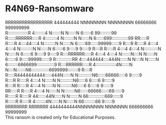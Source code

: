 # R4N69-Ransomware
                                                                                              
                                                                                              
RRRRRRRRRRRRRRRRR          444444444  NNNNNNNN        NNNNNNNN        66666666  999999999     
R::::::::::::::::R        4::::::::4  N:::::::N       N::::::N       6::::::6 99:::::::::99   
R::::::RRRRRR:::::R      4:::::::::4  N::::::::N      N::::::N      6::::::699:::::::::::::99 
RR:::::R     R:::::R    4::::44::::4  N:::::::::N     N::::::N     6::::::69::::::99999::::::9
  R::::R     R:::::R   4::::4 4::::4  N::::::::::N    N::::::N    6::::::6 9:::::9     9:::::9
  R::::R     R:::::R  4::::4  4::::4  N:::::::::::N   N::::::N   6::::::6  9:::::9     9:::::9
  R::::RRRRRR:::::R  4::::4   4::::4  N:::::::N::::N  N::::::N  6::::::6    9:::::99999::::::9
  R:::::::::::::RR  4::::444444::::444N::::::N N::::N N::::::N 6::::::::6666699::::::::::::::9
  R::::RRRRRR:::::R 4::::::::::::::::4N::::::N  N::::N:::::::N6::::::::::::::6699999::::::::9 
  R::::R     R:::::R4444444444:::::444N::::::N   N:::::::::::N6::::::66666:::::6    9::::::9  
  R::::R     R:::::R          4::::4  N::::::N    N::::::::::N6:::::6     6:::::6  9::::::9   
  R::::R     R:::::R          4::::4  N::::::N     N:::::::::N6:::::6     6:::::6 9::::::9    
RR:::::R     R:::::R          4::::4  N::::::N      N::::::::N6::::::66666::::::69::::::9     
R::::::R     R:::::R        44::::::44N::::::N       N:::::::N 66:::::::::::::669::::::9      
R::::::R     R:::::R        4::::::::4N::::::N        N::::::N   66:::::::::66 9::::::9       
RRRRRRRR     RRRRRRR        4444444444NNNNNNNN         NNNNNNN     666666666  99999999     
This ransom is created only for Educational Purposes.
